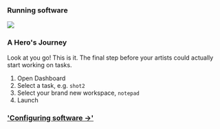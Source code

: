 ### Running software

![](https://dl.dropbox.com/s/lhz9qa3qlmmheue/videoplaceholder.png)

### A Hero's Journey

Look at you go! This is it. The final step before your artists could actually start working on tasks.

1. Open Dashboard
2. Select a task, e.g. `shot2`
3. Select your brand new workspace, `notepad`
4. Launch

### ['Configuring software ->'](../configuring-software)